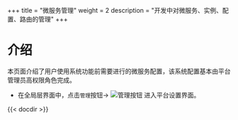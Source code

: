 +++
title = "微服务管理"
weight = 2
description = "开发中对微服务、实例、配置、路由的管理"
+++

# 介绍

本页面介绍了用户使用系统功能前需要进行的微服务配置，该系统配置基本由平台管理员高权限角色完成。

- 在全局层界面中，点击`管理`按钮→ ![管理按钮](/docs/user-guide/system-configuration/microservice-management/image/management_button.png) 进入平台设置界面。

{{< docdir >}}